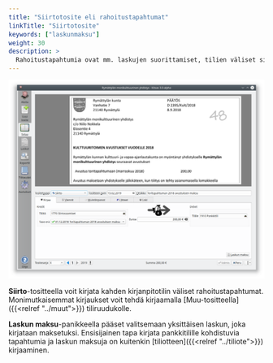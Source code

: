 ```yaml
---
title: "Siirtotosite eli rahoitustapahtumat"
linkTitle: "Siirtotosite"
keywords: ["laskunmaksu"]
weight: 30
description: >
  Rahoitustapahtumia ovat mm. laskujen suorittamiset, tilien väliset siirrot, lainojen nostamiset ja maksamiset.
---
```


![](/img/fi/kirjaus/siirto/siirtosaaminen.png)

**Siirto**-tositteella voit kirjata kahden kirjanpitotilin väliset rahoitustapahtumat. Monimutkaisemmat kirjaukset voit tehdä kirjaamalla [Muu-tositteella]({{<relref "../muut">}}) tiliruudukolle.

**Laskun maksu**-panikkeella pääset valitsemaan yksittäisen laskun, joka kirjataan maksetuksi. Ensisijainen tapa kirjata pankkitilille kohdistuvia tapahtumia ja laskun maksuja on kuitenkin [tiliotteen]({{<relref "../tiliote">}}) kirjaaminen.
